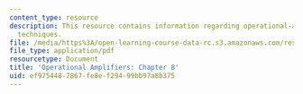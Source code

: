 ```yaml
---
content_type: resource
description: This resource contains information regarding operational-amplifier design
  techniques.
file: /media/https%3A/open-learning-course-data-rc.s3.amazonaws.com/res-6-010-electronic-feedback-systems-spring-2013/ef9754487867fe8ef29499bb97a8b375_MITRES_6-010S13_chap08.pdf
file_type: application/pdf
resourcetype: Document
title: 'Operational Amplifiers: Chapter 8'
uid: ef975448-7867-fe8e-f294-99bb97a8b375
---
```

